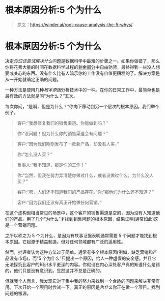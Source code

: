 # 根本原因分析:5 个为什么

> 原文：<https://winder.ai/root-cause-analysis-the-5-whys/>

# 根本原因分析:5 个为什么

决定*你应该尝试解决什么*问题是数据科学中最难的步骤之一。如果你做错了，那么你将花费大量的时间在数据科学过程的[剩余部分](https://winder.ai/102-how-to-do-a-data-science-project/)中自由驰骋，最终得到一些没人想要或关心的东西。没有什么比有人暗示你的工作没有价值更糟糕的了。解决方案是从一开始就确定正确的问题。

一种方法是使用几种*根本原因*分析技术中的一种。在你的日常工作中，最简单也是最有效的方法就是问“为什么？”五次。

每次你问，“是啊，但是为什么？”你向下移动到另一个层次的根本原因。我们举个例子。

> 客户:“我想修复我们的销售渠道。你能做到吗？”

> 你:“没问题！但为什么你的销售渠道会有问题？”

> 客户:“因为我们刚刚发布了一款新产品，却没有人买。”

> 你:“怎么没人买？”

> 当事人:“我不知道，那是你的工作！”

> 你:“当然，但我在努力弄清楚你做过什么，或者没做过什么。为什么没人买？”

> 客户:“嗯，人们还不知道我们的产品存在。”你:“那他们为什么还不知道？”

> 客户:“因为我们还没有真正开始做任何营销。”

在这个虚构但相当常见的场景中，这个客户的销售渠道是空的，因为没有人知道他们的产品。用了几个“为什么”才找到销售问题的根本原因，结果证明(通常如此)这是一个营销问题。

之所以称之为 5 个为什么，是因为有轶事证据表明通常需要 5 个问题才能找到根本原因。它起源于精益制造，但对任何领域都有广泛的适用性。

然而，批评者认为这种方法过于简单。通常有多个根本原因(例如，缺乏营销和产品没有市场)，而“5 个为什么”只提出一个原因，给人一种虚假的安全感。并且它无法探究比客户的知识水平更深的内容。你假设在内心深处客户真的知道什么是错的，他们只是没有意识到。显然这并不总是正确的。

但就我个人而言，我发现它对于集中我的努力来找到一个合适的问题来解决非常有用。下次开始一个项目时尝试一下。真正的原因是*为什么*你正在做一个项目。找到问题的根源。